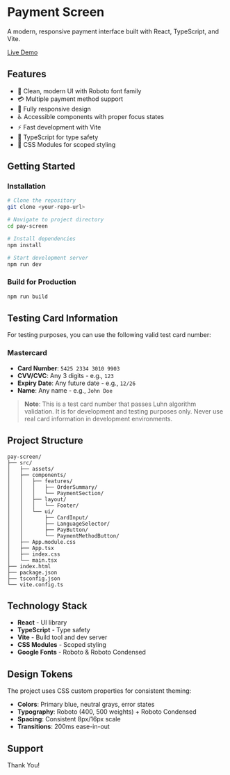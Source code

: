 # Payment Screen

A modern, responsive payment interface built with React, TypeScript, and Vite.

[Live Demo](https://pay-screen.vercel.app/)

## Features

- 🎨 Clean, modern UI with Roboto font family
- 💳 Multiple payment method support
- 📱 Fully responsive design
- ♿ Accessible components with proper focus states
- ⚡ Fast development with Vite
- 🎯 TypeScript for type safety
- 🎨 CSS Modules for scoped styling

## Getting Started

### Installation

```bash
# Clone the repository
git clone <your-repo-url>

# Navigate to project directory
cd pay-screen

# Install dependencies
npm install

# Start development server
npm run dev
```

### Build for Production

```bash
npm run build
```

## Testing Card Information

For testing purposes, you can use the following valid test card number:

### Mastercard

- **Card Number**: `5425 2334 3010 9903`
- **CVV/CVC**: Any 3 digits - e.g., `123`
- **Expiry Date**: Any future date - e.g., `12/26`
- **Name**: Any name - e.g., `John Doe`

> **Note**: This is a test card number that passes Luhn algorithm validation. It is for development and testing purposes only. Never use real card information in development environments.

## Project Structure

```
pay-screen/
├── src/
│   ├── assets/
│   ├── components/
│   │   ├── features/
│   │   │   ├── OrderSummary/
│   │   │   └── PaymentSection/
│   │   ├── layout/
│   │   │   └── Footer/
│   │   └── ui/
│   │       ├── CardInput/
│   │       ├── LanguageSelector/
│   │       ├── PayButton/
│   │       └── PaymentMethodButton/
│   ├── App.module.css
│   ├── App.tsx
│   ├── index.css
│   └── main.tsx
├── index.html
├── package.json
├── tsconfig.json
└── vite.config.ts
```

## Technology Stack

- **React** - UI library
- **TypeScript** - Type safety
- **Vite** - Build tool and dev server
- **CSS Modules** - Scoped styling
- **Google Fonts** - Roboto & Roboto Condensed

## Design Tokens

The project uses CSS custom properties for consistent theming:

- **Colors**: Primary blue, neutral grays, error states
- **Typography**: Roboto (400, 500 weights) + Roboto Condensed
- **Spacing**: Consistent 8px/16px scale
- **Transitions**: 200ms ease-in-out

## Support

Thank You!

